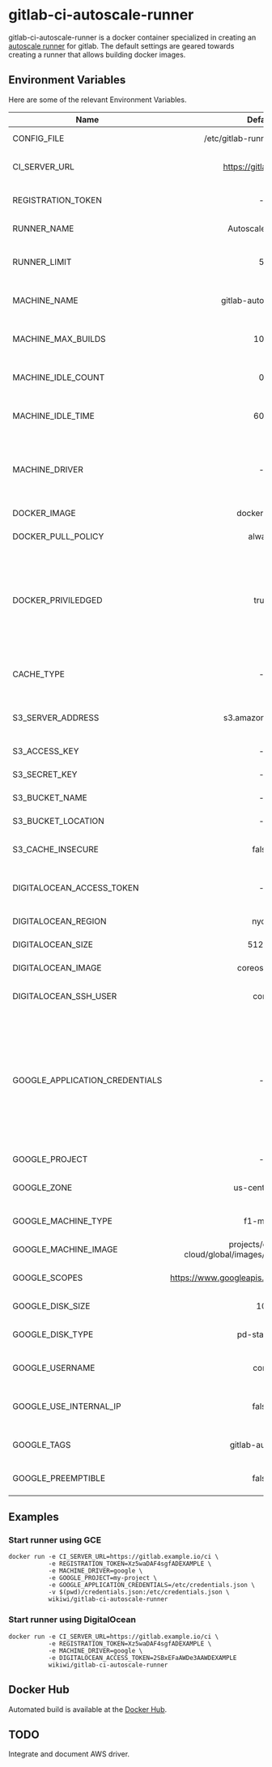 # gitlab-ci-autoscale-runner
gitlab-ci-autoscale-runner is a docker container specialized in creating an [autoscale runner](https://gitlab.com/gitlab-org/gitlab-ci-multi-runner/blob/master/docs/configuration/autoscale.md) for gitlab. The default settings are geared towards creating a runner that allows building docker images.

## Environment Variables
Here are some of the relevant Environment Variables.

| Name | Default | Description |
| ---- |:-------:| ----------- |
| CONFIG_FILE | /etc/gitlab-runner/config.toml | Path to config file |
| CI_SERVER_URL | https://gitlab.com/ci | The CI endpoint of gitlab |
| REGISTRATION_TOKEN | - | The Runners Registration Token|
| RUNNER_NAME | Autoscale Runner | Name of Runner |
| RUNNER_LIMIT | 5 | Maximum number of machines to be created |
| MACHINE_NAME | gitlab-autoscale-%s | Naming scheme for the VMs |
| MACHINE_MAX_BUILDS | 100 | Maximum builds until a machine is delete |
| MACHINE_IDLE_COUNT | 0 | Number of permanent idling hosts |
| MACHINE_IDLE_TIME | 600 | Seconds after which an idling host is deleted |
| MACHINE_DRIVER | - | Docker Machine driver e.g: 'digitalocean', 'google', 'aws', ... |
| DOCKER_IMAGE | docker:latest | Default image to run builds |
| DOCKER_PULL_POLICY | always | Image Pull Policy |
| DOCKER_PRIVILEDGED | true | Priviledged is required to run docker builds. *Attention*: Only allow trusted builds to run on this runner when this is true |
| CACHE_TYPE | - | Currently only s3 is supported for caching |
| S3_SERVER_ADDRESS | s3.amazonaws.com | Address of S3-compactible endpoint |
| S3_ACCESS_KEY | - | S3 Credentials |
| S3_SECRET_KEY | - | S3 Credentials |
| S3_BUCKET_NAME | - | Name of Bucket in S3 |
| S3_BUCKET_LOCATION | - | Region of Bucket in S3 |
| S3_CACHE_INSECURE | false | If true use http instead of https |
| DIGITALOCEAN_ACCESS_TOKEN | - | Access Token for creating VMs on DigitalOcean |
| DIGITALOCEAN_REGION | nyc3 | Region to run Droplets in |
| DIGITALOCEAN_SIZE | 512mb | Size of Droplets |
| DIGITALOCEAN_IMAGE | coreos-beta | Disk image of Droplets |
| DIGITALOCEAN_SSH_USER | core | SSH user to connect to Droplets |
| GOOGLE_APPLICATION_CREDENTIALS | - | If set docker machine will look for credentials at specified path, otherwise it will use credentials from metadata. Read more [here](https://developers.google.com/identity/protocols/application-default-credentials). |
| GOOGLE_PROJECT | - | Google Project ID |
| GOOGLE_ZONE | us-central1-a | Zone to provision the VM |
| GOOGLE_MACHINE_TYPE | f1-micro | Type of machine to provision |
| GOOGLE_MACHINE_IMAGE | projects/coreos-cloud/global/images/family/coreos-beta | Machine Image ID |
| GOOGLE_SCOPES | https://www.googleapis.com/auth/logging.write | Scopes of provisioned machines |
| GOOGLE_DISK_SIZE | 10 | Size of Disk in GB |
| GOOGLE_DISK_TYPE | pd-standard | Disk type of ephermal disk |
| GOOGLE_USERNAME | core | Username to connect to the VM |
| GOOGLE_USE_INTERNAL_IP | false | Use internal IP when connecting to VM |
| GOOGLE_TAGS | gitlab-autoscale | Tags to be attached to the VMs |
| GOOGLE_PREEMPTIBLE | false | Use preemtible VMs |

## Examples
### Start runner using GCE

    docker run -e CI_SERVER_URL=https://gitlab.example.io/ci \
               -e REGISTRATION_TOKEN=Xz5waDAF4sgfADEXAMPLE \
               -e MACHINE_DRIVER=google \
               -e GOOGLE_PROJECT=my-project \
               -e GOOGLE_APPLICATION_CREDENTIALS=/etc/credentials.json \
               -v $(pwd)/credentials.json:/etc/credentials.json \
               wikiwi/gitlab-ci-autoscale-runner

### Start runner using DigitalOcean

    docker run -e CI_SERVER_URL=https://gitlab.example.io/ci \
               -e REGISTRATION_TOKEN=Xz5waDAF4sgfADEXAMPLE \
               -e MACHINE_DRIVER=google \
               -e DIGITALOCEAN_ACCESS_TOKEN=2SBxEFaAWDe3AAWDEXAMPLE
               wikiwi/gitlab-ci-autoscale-runner

## Docker Hub
Automated build is available at the [Docker Hub](https://hub.docker.com/r/wikiwi/gitlab-ci-autoscale-runner).

## TODO
Integrate and document AWS driver.

